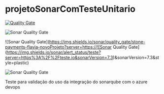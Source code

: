 # projetoSonarComTesteUnitario
[![Quality Gate](https://gandalf.stone.com.br/api/badges/gate?key=stone-payments-flavia-novoProjeto)](https://gandalf.stone.com.br/dashboard/index/stone-payments-flavia-novoProjeto)



![Sonar Quality Gate](https://img.shields.io/sonar/quality_gate/PocProjetoTestePlugins?serverhttps://gandalf.stone.com.brteste.com.br&sonarVersion=7.3)



![Sonar Quality Gate](https://img.shields.io/sonar/quality_gate/stone-payments-flavia-novoProjeto?server=https://![Sonar Quality Gate](https://img.shields.io/sonar/alert_status/teste?server=https%3A%2F%2Fteste.io&sonarVersion=7.3)&sonarVersion=7.3&style=plastic)



![Sonar Quality Gate](https://img.shields.io/sonar/alert_status/stone-payments-flavia-novoProjeto?server=https%3A%2F%2Fgandalf.stone.com&sonarVersion=7.3)

Teste para validação do uso da integração do sonarqube com o azure devops
